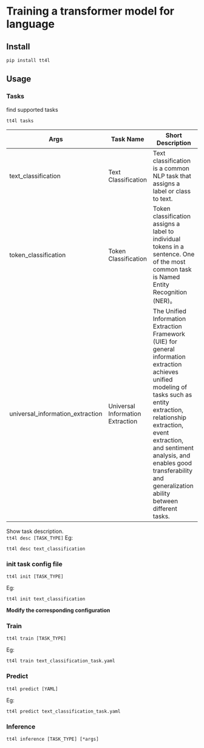 # Training a transformer model for language

## Install

```shell
pip install tt4l
```

## Usage

### Tasks

find supported tasks

```shell
tt4l tasks
```

| Args                             | Task Name                        | Short Description                                                                                                                                                                                                                                                                                             |
|----------------------------------|----------------------------------|---------------------------------------------------------------------------------------------------------------------------------------------------------------------------------------------------------------------------------------------------------------------------------------------------------------|
| text_classification              | Text Classification              | Text classification is a common NLP task that assigns a label or class to text.                                                                                                                                                                                                                               |
| token_classification             | Token Classification             | Token classification assigns a label to individual tokens in a sentence. One of the most common task is Named Entity Recognition (NER)。                                                                                                                                                                       |
| universal_information_extraction | Universal Information Extraction | The Unified Information Extraction Framework (UIE) for general information extraction achieves unified modeling of tasks such as entity extraction,   relationship extraction, event extraction, and sentiment analysis, and enables good transferability and generalization ability between different tasks. |

Show task description.  
`tt4l desc [TASK_TYPE]`
Eg:

```shell
tt4l desc text_classification
```

### init task config file

`tt4l init [TASK_TYPE]`

Eg:

```shell
tt4l init text_classification
```

**Modify the corresponding configuration**

### Train

`tt4l train [TASK_TYPE]`

Eg:

```shell
tt4l train text_classification_task.yaml
```

### Predict

`tt4l predict [YAML]`

Eg:

```shell
tt4l predict text_classification_task.yaml
```

### Inference

`tt4l inference [TASK_TYPE] [*args]`
